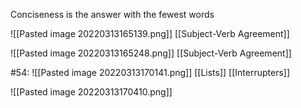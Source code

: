 Conciseness is the answer with the fewest words

![[Pasted image 20220313165139.png]]
[[Subject-Verb Agreement]]

![[Pasted image 20220313165248.png]]
[[Subject-Verb Agreement]]

#54: ![[Pasted image 20220313170141.png]]
[[Lists]]
[[Interrupters]]

![[Pasted image 20220313170410.png]]

